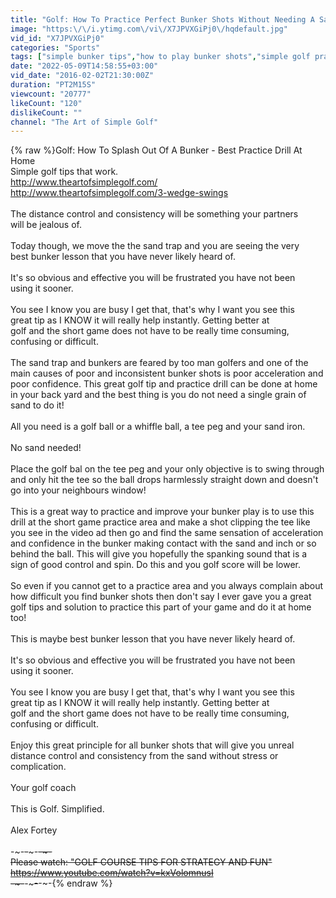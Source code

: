 ```yaml
---
title: "Golf: How To Practice Perfect Bunker Shots Without Needing A Sand Trap"
image: "https:\/\/i.ytimg.com\/vi\/X7JPVXGiPj0\/hqdefault.jpg"
vid_id: "X7JPVXGiPj0"
categories: "Sports"
tags: ["simple bunker tips","how to play bunker shots","simple golf practice"]
date: "2022-05-09T14:58:55+03:00"
vid_date: "2016-02-02T21:30:00Z"
duration: "PT2M15S"
viewcount: "20777"
likeCount: "120"
dislikeCount: ""
channel: "The Art of Simple Golf"
---
```

{% raw %}Golf: How To Splash Out Of A Bunker - Best Practice Drill At Home<br />Simple golf tips that work.<br /><a rel="nofollow" target="blank" href="http://www.theartofsimplegolf.com/">http://www.theartofsimplegolf.com/</a><br /><a rel="nofollow" target="blank" href="http://www.theartofsimplegolf.com/3-wedge-swings">http://www.theartofsimplegolf.com/3-wedge-swings</a><br /><br />The distance control and consistency will be something your partners <br />will be jealous of.<br /><br />Today though, we move the the sand trap and you are seeing the very <br />best bunker lesson that you have never likely heard of.<br /><br />It's so obvious and effective you will be frustrated you have not been <br />using it sooner.<br /><br />You see I know you are busy I get that, that's why I want you see this <br />great tip as I KNOW it will really help instantly. Getting better at <br />golf and the short game does not have to be really time consuming, <br />confusing or difficult.<br /><br />The sand trap and bunkers are feared by too man golfers and one of the main causes of poor and inconsistent bunker shots is poor acceleration and poor confidence. This great golf tip and practice drill can be done at home in your back yard and the best thing is you do not need a single grain of sand to do it! <br /><br />All you need is a golf ball or a whiffle ball, a tee peg and your sand iron. <br /><br />No sand needed!<br /><br />Place the golf bal on the tee peg and your only objective is to swing through and only hit the tee so the ball drops harmlessly straight down and doesn't go into your neighbours window!<br /><br />This is a great way to practice and improve your bunker play is to use this drill at the short game practice area and make a shot clipping the tee like you see in the video ad then go and find the same sensation of acceleration and confidence in the bunker making contact with the sand and inch or so behind the ball. This will give you hopefully the spanking sound that is a sign of good control and spin. Do this and you golf score will be lower.<br /><br />So even if you cannot get to a practice area and you always complain about how difficult you find bunker shots then don't say I ever gave you a great golf tips and solution to practice this part of your game and do it at home too! <br /><br />This is maybe best bunker lesson that you have never likely heard of.<br /><br />It's so obvious and effective you will be frustrated you have not been <br />using it sooner.<br /><br />You see I know you are busy I get that, that's why I want you see this <br />great tip as I KNOW it will really help instantly. Getting better at <br />golf and the short game does not have to be really time consuming, <br />confusing or difficult.<br /><br />Enjoy this great principle for all bunker shots that will give you unreal <br />distance control and consistency from the sand without stress or complication. <br /><br />Your golf coach<br /><br />This is Golf. Simplified. <br /><br />Alex Fortey<br /><br />-~-~~-~~~-~~-~-<br />Please watch: &quot;GOLF COURSE TIPS FOR STRATEGY AND FUN&quot; <br /><a rel="nofollow" target="blank" href="https://www.youtube.com/watch?v=kxVolomnusI">https://www.youtube.com/watch?v=kxVolomnusI</a><br />-~-~~-~~~-~~-~-{% endraw %}
